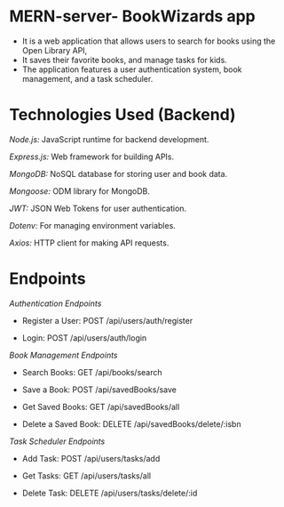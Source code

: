 # MERN-server- BookWizards app

 - It is a web application that allows users to search for books using the Open Library API,
 - It saves their favorite books, and manage tasks for kids. 
 - The application features a user authentication system, book management, and a task scheduler.

# Technologies Used (Backend)

*Node.js:* JavaScript runtime for backend development.

*Express.js:* Web framework for building APIs.

*MongoDB:* NoSQL database for storing user and book data.

*Mongoose:* ODM library for MongoDB.

*JWT:* JSON Web Tokens for user authentication.

*Dotenv:* For managing environment variables.

*Axios:* HTTP client for making API requests.

# Endpoints

*Authentication Endpoints*

- Register a User: POST /api/users/auth/register

- Login: POST /api/users/auth/login

*Book Management Endpoints*

- Search Books: GET /api/books/search

- Save a Book: POST /api/savedBooks/save

- Get Saved Books: GET /api/savedBooks/all

- Delete a Saved Book: DELETE /api/savedBooks/delete/:isbn

*Task Scheduler Endpoints*

- Add Task: POST /api/users/tasks/add

- Get Tasks: GET /api/users/tasks/all

- Delete Task: DELETE /api/users/tasks/delete/:id



